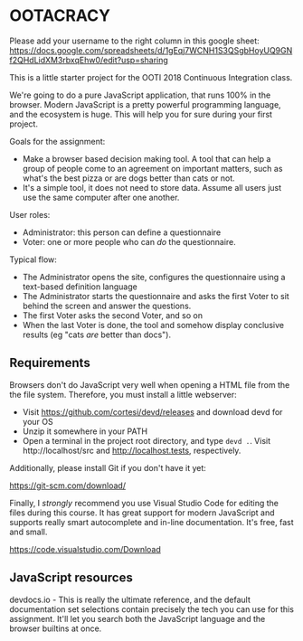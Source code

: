 OOTACRACY
=========
Please add your username to the right column in this google sheet:
https://docs.google.com/spreadsheets/d/1gEqj7WCNH1S3QSgbHoyUQ9GNf2QHdLidXM3rbxqEhw0/edit?usp=sharing

This is a little starter project for the OOTI 2018 Continuous Integration class.

We're going to do a pure JavaScript application, that runs 100% in the browser.
Modern JavaScript is a pretty powerful programming language, and the ecosystem is huge. This will help you for sure during your first project. 

Goals for the assignment:
* Make a browser based decision making tool. A tool that can help a group of people come to an agreement on important matters, such as what's the best pizza or are dogs better than cats or not.
* It's a simple tool, it does not need to store data. Assume all users just use the same computer after one another.

User roles:
* Administrator: this person can define a questionnaire
* Voter: one or more people who can *do* the questionnaire.

Typical flow:
* The Administrator opens the site, configures the questionnaire using a text-based definition language
* The Administrator starts the questionnaire and asks the first Voter to sit behind the screen and answer the questions.
* The first Voter asks the second Voter, and so on
* When the last Voter is done, the tool and somehow display conclusive results (eg "cats *are* better than docs").

Requirements
------------
Browsers don't do JavaScript very well when opening a HTML file from the the file system. Therefore, you must install a little webserver:

* Visit https://github.com/cortesi/devd/releases and download devd for your OS
* Unzip it somewhere in your PATH
* Open a terminal in the project root directory, and type `devd .`. Visit http://localhost/src and http://localhost.tests, respectively.

Additionally, please install Git if you don't have it yet:

https://git-scm.com/download/

Finally, I *strongly* recommend you use Visual Studio Code for editing the files during this course. It has great support for modern JavaScript and supports really smart autocomplete and in-line documentation. It's free, fast and small. 

https://code.visualstudio.com/Download


JavaScript resources
--------------------
devdocs.io - This is really the ultimate reference, and the default documentation set selections contain precisely the tech you can use for this assignment. It'll let you search both the JavaScript language and the browser builtins at once. 